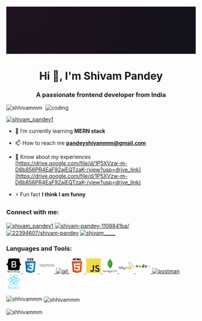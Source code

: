 ![logo](https://github.com/Shhivammm/Shhivammm/blob/main/2.gif)
<h1 align="center">Hi 👋, I'm Shivam Pandey</h1>
<h3 align="center">A passionate frontend developer from India</h3>
<img align="right" alt="coding" width="400" src="https://webcoder.co.in/wp-content/uploads/2021/04/website.gif">

<p align="left"> <img src="https://komarev.com/ghpvc/?username=shhivammm&label=Profile%20views&color=0e75b6&style=flat" alt="shhivammm" /> </p>

<p align="left"> <a href="https://twitter.com/shivam_pandey1" target="blank"><img src="https://img.shields.io/twitter/follow/shivam_pandey1?logo=twitter&style=for-the-badge" alt="shivam_pandey1" /></a> </p>

- 🌱 I’m currently learning **MERN stack**

- 📫 How to reach me **pandeyshivammm@gmail.com**

- 📄 Know about my experiences [https://drive.google.com/file/d/1P5XVzw-m-D6b856PR4EaF92ajEQTzaK-/view?usp=drive_link](https://drive.google.com/file/d/1P5XVzw-m-D6b856PR4EaF92ajEQTzaK-/view?usp=drive_link)

- ⚡ Fun fact **I think I am funny**

<h3 align="left">Connect with me:</h3>
<p align="left">
<a href="https://twitter.com/shivam_pandey1" target="blank"><img align="center" src="https://raw.githubusercontent.com/rahuldkjain/github-profile-readme-generator/master/src/images/icons/Social/twitter.svg" alt="shivam_pandey1" height="30" width="40" /></a>
<a href="https://linkedin.com/in/shivam-pandey-1108841ba/" target="blank"><img align="center" src="https://raw.githubusercontent.com/rahuldkjain/github-profile-readme-generator/master/src/images/icons/Social/linked-in-alt.svg" alt="shivam-pandey-1108841ba/" height="30" width="40" /></a>
<a href="https://stackoverflow.com/users/22394607/shivam-pandey" target="blank"><img align="center" src="https://raw.githubusercontent.com/rahuldkjain/github-profile-readme-generator/master/src/images/icons/Social/stack-overflow.svg" alt="22394607/shivam-pandey" height="30" width="40" /></a>
<a href="https://instagram.com/shivam._._._" target="blank"><img align="center" src="https://raw.githubusercontent.com/rahuldkjain/github-profile-readme-generator/master/src/images/icons/Social/instagram.svg" alt="shivam._._._" height="30" width="40" /></a>
</p>

<h3 align="left">Languages and Tools:</h3>
<p align="left"> <a href="https://getbootstrap.com" target="_blank" rel="noreferrer"> <img src="https://raw.githubusercontent.com/devicons/devicon/master/icons/bootstrap/bootstrap-plain-wordmark.svg" alt="bootstrap" width="40" height="40"/> </a> <a href="https://www.w3schools.com/css/" target="_blank" rel="noreferrer"> <img src="https://raw.githubusercontent.com/devicons/devicon/master/icons/css3/css3-original-wordmark.svg" alt="css3" width="40" height="40"/> </a> <a href="https://expressjs.com" target="_blank" rel="noreferrer"> <img src="https://raw.githubusercontent.com/devicons/devicon/master/icons/express/express-original-wordmark.svg" alt="express" width="40" height="40"/> </a> <a href="https://git-scm.com/" target="_blank" rel="noreferrer"> <img src="https://www.vectorlogo.zone/logos/git-scm/git-scm-icon.svg" alt="git" width="40" height="40"/> </a> <a href="https://www.w3.org/html/" target="_blank" rel="noreferrer"> <img src="https://raw.githubusercontent.com/devicons/devicon/master/icons/html5/html5-original-wordmark.svg" alt="html5" width="40" height="40"/> </a> <a href="https://developer.mozilla.org/en-US/docs/Web/JavaScript" target="_blank" rel="noreferrer"> <img src="https://raw.githubusercontent.com/devicons/devicon/master/icons/javascript/javascript-original.svg" alt="javascript" width="40" height="40"/> </a> <a href="https://www.mongodb.com/" target="_blank" rel="noreferrer"> <img src="https://raw.githubusercontent.com/devicons/devicon/master/icons/mongodb/mongodb-original-wordmark.svg" alt="mongodb" width="40" height="40"/> </a> <a href="https://www.mysql.com/" target="_blank" rel="noreferrer"> <img src="https://raw.githubusercontent.com/devicons/devicon/master/icons/mysql/mysql-original-wordmark.svg" alt="mysql" width="40" height="40"/> </a> <a href="https://nodejs.org" target="_blank" rel="noreferrer"> <img src="https://raw.githubusercontent.com/devicons/devicon/master/icons/nodejs/nodejs-original-wordmark.svg" alt="nodejs" width="40" height="40"/> </a> <a href="https://postman.com" target="_blank" rel="noreferrer"> <img src="https://www.vectorlogo.zone/logos/getpostman/getpostman-icon.svg" alt="postman" width="40" height="40"/> </a> <a href="https://reactjs.org/" target="_blank" rel="noreferrer"> <img src="https://raw.githubusercontent.com/devicons/devicon/master/icons/react/react-original-wordmark.svg" alt="react" width="40" height="40"/> </a> </p>

<p><img align="left" src="https://github-readme-stats.vercel.app/api/top-langs?username=shhivammm&show_icons=true&locale=en&layout=compact" alt="shhivammm" /></p>

<p>&nbsp;<img align="center" src="https://github-readme-stats.vercel.app/api?username=shhivammm&show_icons=true&locale=en" alt="shhivammm" /></p>

<p><img align="center" src="https://github-readme-streak-stats.herokuapp.com/?user=shhivammm&" alt="shhivammm" /></p>
